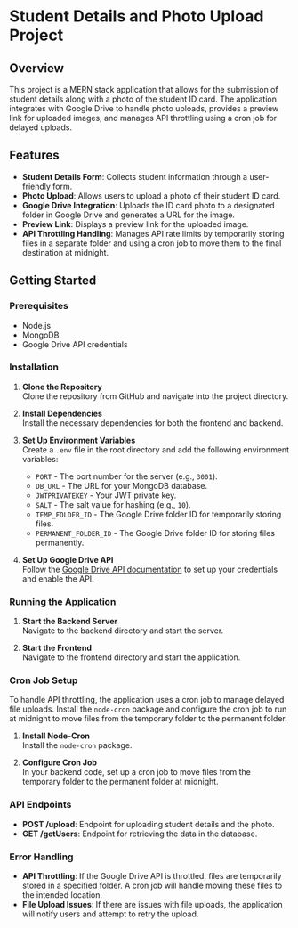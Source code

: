 # Student Details and Photo Upload Project

## Overview

This project is a MERN stack application that allows for the submission of student details along with a photo of the student ID card. The application integrates with Google Drive to handle photo uploads, provides a preview link for uploaded images, and manages API throttling using a cron job for delayed uploads.

## Features

* **Student Details Form**: Collects student information through a user-friendly form.
* **Photo Upload**: Allows users to upload a photo of their student ID card.
* **Google Drive Integration**: Uploads the ID card photo to a designated folder in Google Drive and generates a URL for the image.
* **Preview Link**: Displays a preview link for the uploaded image.
* **API Throttling Handling**: Manages API rate limits by temporarily storing files in a separate folder and using a cron job to move them to the final destination at midnight.

## Getting Started

### Prerequisites

* Node.js
* MongoDB
* Google Drive API credentials

### Installation

1. **Clone the Repository**  
   Clone the repository from GitHub and navigate into the project directory.

2. **Install Dependencies**  
   Install the necessary dependencies for both the frontend and backend.

3. **Set Up Environment Variables**  
   Create a `.env` file in the root directory and add the following environment variables:
   * `PORT` - The port number for the server (e.g., `3001`).
   * `DB_URL` - The URL for your MongoDB database.
   * `JWTPRIVATEKEY` - Your JWT private key.
   * `SALT` - The salt value for hashing (e.g., `10`).
   * `TEMP_FOLDER_ID` - The Google Drive folder ID for temporarily storing files.
   * `PERMANENT_FOLDER_ID` - The Google Drive folder ID for storing files permanently.

4. **Set Up Google Drive API**  
   Follow the [Google Drive API documentation](https://developers.google.com/drive/api/v3/quickstart/nodejs) to set up your credentials and enable the API.

### Running the Application

1. **Start the Backend Server**  
   Navigate to the backend directory and start the server.

2. **Start the Frontend**  
   Navigate to the frontend directory and start the application.

### Cron Job Setup

To handle API throttling, the application uses a cron job to manage delayed file uploads. Install the `node-cron` package and configure the cron job to run at midnight to move files from the temporary folder to the permanent folder.

1. **Install Node-Cron**  
   Install the `node-cron` package.

2. **Configure Cron Job**  
   In your backend code, set up a cron job to move files from the temporary folder to the permanent folder at midnight.

### API Endpoints

* **POST /upload**: Endpoint for uploading student details and the photo.
* **GET /getUsers**: Endpoint for retrieving the data in the database.

### Error Handling

* **API Throttling**: If the Google Drive API is throttled, files are temporarily stored in a specified folder. A cron job will handle moving these files to the intended location.
* **File Upload Issues**: If there are issues with file uploads, the application will notify users and attempt to retry the upload.

